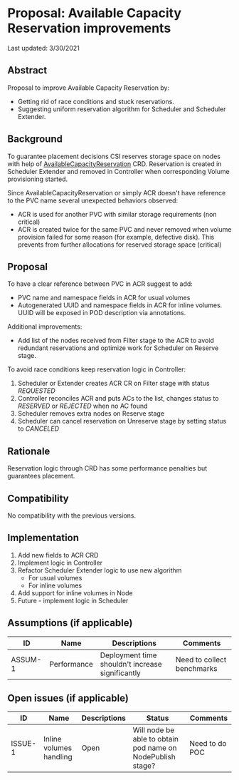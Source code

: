 # Proposal: Available Capacity Reservation improvements

Last updated: 3/30/2021


## Abstract

Proposal to improve Available Capacity Reservation by:
* Getting rid of race conditions and stuck reservations.
* Suggesting uniform reservation algorithm for Scheduler and Scheduler Extender.   

## Background

To guarantee placement decisions CSI reserves storage space on nodes with help of [AvailableCapacityReservation](https://github.com/dell/csi-baremetal/blob/master/charts/csi-baremetal-driver/crds/csi-baremetal.dell.com_availablecapacityreservations.yaml) CRD.
Reservation is created in Scheduler Extender and removed in Controller when corresponding Volume provisioning started.

Since AvailableCapacityReservation or simply ACR doesn't have reference to the PVC name several unexpected behaviors observed:
* ACR is used for another PVC with similar storage requirements (non critical)
* ACR is created twice for the same PVC and never removed when volume provision failed for some reason (for example, defective disk). This prevents from further allocations for reserved storage space (critical)        

## Proposal

To have a clear reference between PVC in ACR suggest to add:
* PVC name and namespace fields in ACR for usual volumes
* Autogenerated UUID and namespace fields in ACR for inline volumes. UUID will be exposed in POD description via annotations.

Additional improvements:
* Add list of the nodes received from Filter stage to the ACR to avoid redundant reservations and optimize work for Scheduler on Reserve stage.

To avoid race conditions keep reservation logic in Controller:
1. Scheduler or Extender creates ACR CR on Filter stage with status _REQUESTED_
2. Controller reconciles ACR and puts ACs to the list, changes status to _RESERVED_ or _REJECTED_ when no AC found
3. Scheduler removes extra nodes on Reserve stage
4. Scheduler can cancel reservation on Unreserve stage by setting status to _CANCELED_

## Rationale

Reservation logic through CRD has some performance penalties but guarantees placement.   

## Compatibility

No compatibility with the previous versions. 

## Implementation

1. Add new fields to ACR CRD
2. Implement logic in Controller
3. Refactor Scheduler Extender logic to use new algorithm
    - For usual volumes
    - For inline volumes
4. Add support for inline volumes in Node
5. Future - implement logic in Scheduler 


## Assumptions (if applicable)

ID | Name | Descriptions | Comments
---| -----| -------------| --------
ASSUM-1 | Performance | Deployment time shouldn't increase significantly | Need to collect benchmarks


## Open issues (if applicable)

ID | Name | Descriptions | Status | Comments
---| -----| -------------| ------ | --------
ISSUE-1 | Inline volumes handling | Open | Will node be able to obtain pod name on NodePublish stage? | Need to do POC

